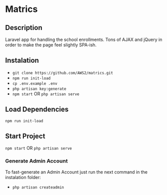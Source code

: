 # Matrics

## Description
Laravel app for handling the school enrollments. Tons of AJAX and jQuery in order to make the page feel slightly SPA-ish.


## Instalation

- ```git clone https://github.com/AWS2/matrics.git```
- ```npm run init-load```
- ```cp .env.example .env```
- ```php artisan key:generate```
- `npm start` OR `php artisan serve`


## Load Dependencies
``` npm run init-load ```

## Start Project
`npm start` OR `php artisan serve`


### Generate Admin Account
To fast-generate an Admin Account just run the next command in the instalation folder:
- ```php artisan createadmin```

